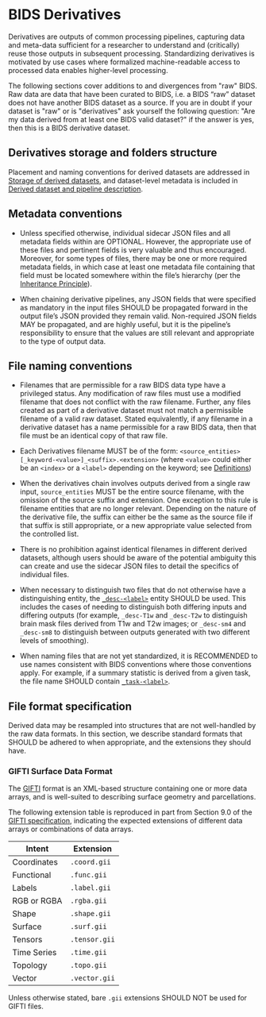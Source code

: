 # BIDS Derivatives

Derivatives are outputs of common processing pipelines, capturing data and
meta-data sufficient for a researcher to understand and (critically) reuse those
outputs in subsequent processing.
Standardizing derivatives is motivated by use cases where formalized
machine-readable access to processed data enables higher-level processing.

The following sections cover additions to and divergences from "raw" BIDS. Raw data are
data that have been curated to BIDS, i.e. a BIDS “raw” dataset does not have another BIDS
dataset as a source. If you are in doubt if your dataset is "raw" or
is "derivatives" ask yourself the following question: "Are my data derived from at least
one BIDS valid dataset?" if the answer is yes, then this is a BIDS derivative dataset.

## Derivatives storage and folders structure

Placement and naming conventions for derived datasets are addressed in
[Storage of derived datasets][storage], and dataset-level metadata is included
in [Derived dataset and pipeline description][derived-dataset-description].

## Metadata conventions

-   Unless specified otherwise, individual sidecar JSON files and all metadata
    fields within are OPTIONAL. However, the appropriate use of these files and
    pertinent fields is very valuable and thus encouraged. Moreover, for some
    types of files, there may be one or more required metadata fields, in which
    case at least one metadata file containing that field must be located
    somewhere within the file’s hierarchy (per the
    [Inheritance Principle](../common-principles.md#the-inheritance-principle)).

-   When chaining derivative pipelines, any JSON fields that were specified as
    mandatory in the input files SHOULD be propagated forward in the output
    file’s JSON provided they remain valid. Non-required JSON fields MAY be
    propagated, and are highly useful, but it is the pipeline’s responsibility
    to ensure that the values are still relevant and appropriate to the type of
    output data.

## File naming conventions

-   Filenames that are permissible for a raw BIDS data type have a privileged
    status. Any modification of raw files must use a modified filename that does
    not conflict with the raw filename. Further, any files created as part of a
    derivative dataset must not match a permissible filename of a valid raw
    dataset. Stated equivalently, if any filename in a derivative dataset has a
    name permissible for a raw BIDS data, then that file must be an identical
    copy of that raw file.

-   Each Derivatives filename MUST be of the form:
    `<source_entities>[_keyword-<value>]_<suffix>.<extension>`
    (where `<value>` could either be an `<index>` or a `<label>` depending on
    the keyword; see [Definitions][definitions])

-   When the derivatives chain involves outputs derived from a single raw input,
    `source_entities` MUST be the entire source filename, with the omission of
    the source suffix and extension. One exception to this rule is filename
    entities that are no longer relevant. Depending on the nature of the
    derivative file, the suffix can either be the same as the source file if
    that suffix is still appropriate, or a new appropriate value selected from
    the controlled list.

-   There is no prohibition against identical filenames in different derived
    datasets, although users should be aware of the potential ambiguity this can
    create and use the sidecar JSON files to detail the specifics of individual
    files.

-   When necessary to distinguish two files that do not otherwise have a
    distinguishing entity, the [`_desc-<label>`](../appendices/entities.md#desc)
    entity SHOULD be used.
    This includes the cases of needing to distinguish both differing inputs and
    differing outputs (for example, `_desc-T1w` and `_desc-T2w` to distinguish
    brain mask files derived from T1w and T2w images;
    or `_desc-sm4` and `_desc-sm8` to distinguish between outputs generated with
    two different levels of smoothing).

-   When naming files that are not yet standardized, it is RECOMMENDED to use
    names consistent with BIDS conventions where those conventions apply.
    For example, if a summary statistic is derived from a given task, the file
    name SHOULD contain [`_task-<label>`](../appendices/entities.md#task).

## File format specification

Derived data may be resampled into structures that are not well-handled by the
raw data formats.
In this section, we describe standard formats that SHOULD be adhered to when
appropriate, and the extensions they should have.

### GIFTI Surface Data Format

The [GIFTI][gifti] format is an XML-based structure containing one or more data arrays,
and is well-suited to describing surface geometry and parcellations.

The following extension table is reproduced in part from Section 9.0 of the
[GIFTI specification][gifti-spec], indicating the expected extensions of different data arrays
or combinations of data arrays.

| Intent      | Extension     |
|-------------|---------------|
| Coordinates | `.coord.gii`  |
| Functional  | `.func.gii`   |
| Labels      | `.label.gii`  |
| RGB or RGBA | `.rgba.gii`   |
| Shape       | `.shape.gii`  |
| Surface     | `.surf.gii`   |
| Tensors     | `.tensor.gii` |
| Time Series | `.time.gii`   |
| Topology    | `.topo.gii`   |
| Vector      | `.vector.gii` |

Unless otherwise stated, bare `.gii` extensions SHOULD NOT be used
for GIFTI files.

<!-- Link Definitions -->

[definitions]: ../common-principles.md#definitions

[storage]: ../common-principles.md#storage-of-derived-datasets

[derived-dataset-description]: ../modality-agnostic-files.md#derived-dataset-and-pipeline-description

[gifti]: https://www.nitrc.org/projects/gifti/

[gifti-spec]: https://www.nitrc.org/frs/download.php/2871/GIFTI_Surface_Format.pdf
